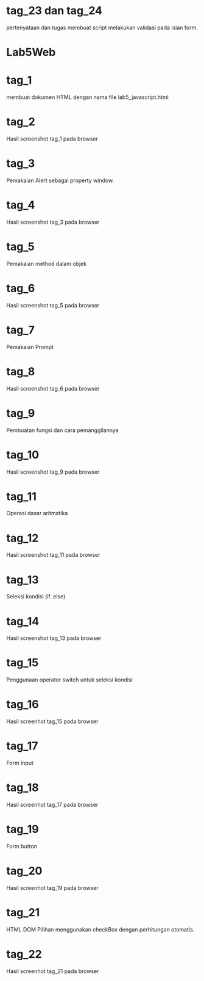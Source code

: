 #  tag_23 dan tag_24 
pertenyataan dan tugas
membuat script melakukan validasi pada isian form.

# Lab5Web
# tag_1
membuat dokumen HTML dengan nama file lab5_javascript.html
# tag_2
Hasil screenshot tag_1 pada browser
# tag_3
Pemakaian Alert sebagai property window.
# tag_4
Hasil screenshot tag_3 pada browser
# tag_5
Pemakaian method dalam objek
# tag_6
Hasil screenshot tag_5 pada browser
# tag_7
Pemakaian Prompt
# tag_8
Hasil screenshot tag_6 pada browser
# tag_9
Pembuatan fungsi dan cara pemanggilannya
# tag_10
Hasil screenshot tag_9 pada browser
# tag_11
Operasi dasar aritmatika
# tag_12
Hasil screenshot tag_11 pada browser
# tag_13
Seleksi kondisi (if..else)
# tag_14
Hasil screenshot tag_13 pada browser
# tag_15
Penggunaan operator switch untuk seleksi kondisi
# tag_16
Hasil screenhot tag_15 pada browser
# tag_17
Form input
# tag_18
Hasil screenhot tag_17 pada browser
# tag_19
Form button
# tag_20
Hasil screenhot tag_19 pada browser
# tag_21
HTML DOM
Pilihan menggunakan checkBox dengan perhitungan otomatis.
# tag_22
Hasil screenhot tag_21 pada browser
